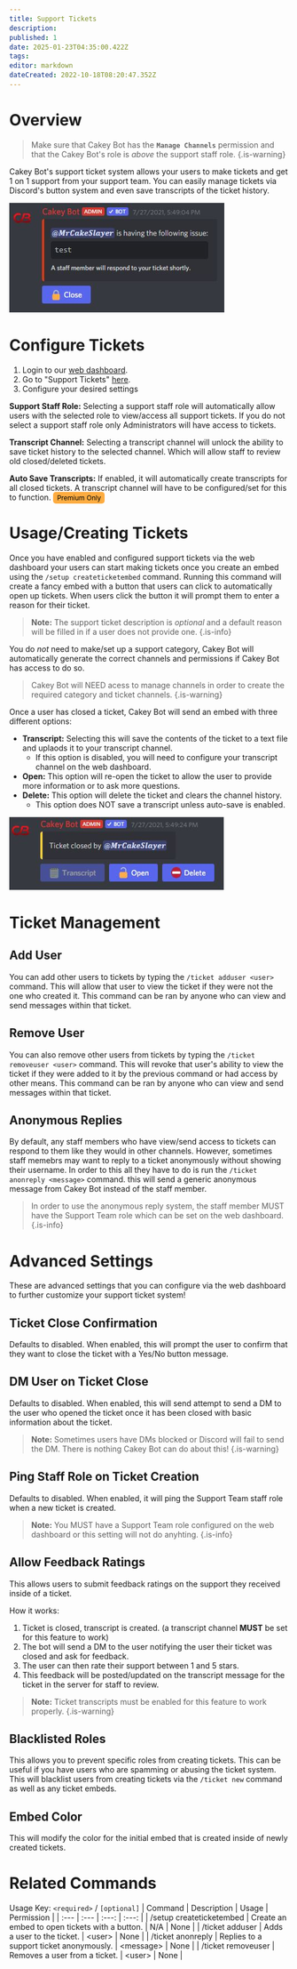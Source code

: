 ```yaml
---
title: Support Tickets
description: 
published: 1
date: 2025-01-23T04:35:00.422Z
tags: 
editor: markdown
dateCreated: 2022-10-18T08:20:47.352Z
---
```


# Overview

> Make sure that Cakey Bot has the **`Manage Channels`** permission and that the Cakey Bot's role is _above_ the support staff role.
{.is-warning}

Cakey Bot's support ticket system allows your users to make tickets and get 1 on 1 support from your support team. You can easily manage tickets via Discord's button system and even save transcripts of the ticket history.

![](/tickets1.png)

# Configure Tickets

1. Login to our [web dashboard](https://cakey.bot/dashboard/public/).
2. Go to "Support Tickets" [here](https://cakey.bot/dashboard/public/tickets).
3. Configure your desired settings

**Support Staff Role:** Selecting a support staff role will automatically allow users with the selected role to view/access all support tickets. If you do not select a support staff role only Administrators will have access to tickets.

**Transcript Channel:** Selecting a transcript channel will unlock the ability to save ticket history to the selected channel. Which will allow staff to review old closed/deleted tickets.

**Auto Save Transcripts:** If enabled, it will automatically create transcripts for all closed tickets. A transcript channel will have to be configured/set for this to function. <span style="background-color: rgb(253, 172, 65); color: black; padding: 3px 7px; font-size: 12px; border-radius: 5px;">Premium Only</span>

# Usage/Creating Tickets

Once you have enabled and configured support tickets via the web dashboard your users can start making tickets once you create an embed using the `/setup createticketembed` command. Running this command will create a fancy embed with a button that users can click to automatically open up tickets. When users click the button it will prompt them to enter a reason for their ticket.

> **Note:** The support ticket description is *optional* and a default reason will be filled in if a user does not provide one.
{.is-info}

You do _not_ need to make/set up a support category, Cakey Bot will automatically generate the correct channels and permissions if Cakey Bot has access to do so.

> Cakey Bot will NEED acess to manage channels in order to create the required category and ticket channels.
{.is-warning}

Once a user has closed a ticket, Cakey Bot will send an embed with three different options:

* **Transcript:** Selecting this will save the contents of the ticket to a text file and uplaods it to your transcript channel.
  * If this option is disabled, you will need to configure your transcript channel on the web dashboard.
* **Open:** This option will re-open the ticket to allow the user to provide more information or to ask more questions.
* **Delete:** This option will delete the ticket and clears the channel history.
  * This option does NOT save a transcript unless auto-save is enabled.

![](/tickets2.png)

# Ticket Management
## Add User
You can add other users to tickets by typing the `/ticket adduser <user>` command. This will allow that user to view the ticket if they were not the one who created it. This command can be ran by anyone who can view and send messages within that ticket.

## Remove User
You can also remove other users from tickets by typing the `/ticket removeuser <user>` command. This will revoke that user's ability to view the ticket if they were added to it by the previous command or had access by other means. This command can be ran by anyone who can view and send messages within that ticket.

## Anonymous Replies
By default, any staff members who have view/send access to tickets can respond to them like they would in other channels. However, sometimes staff memebrs may want to reply to a ticket anonymously without showing their username. In order to this all they have to do is run the `/ticket anonreply <message>` command. this will send a generic anonymous message from Cakey Bot instead of the staff member.
> In order to use the anonymous reply system, the staff member MUST have the Support Team role which can be set on the web dashboard.
{.is-info}

# Advanced Settings
These are advanced settings that you can configure via the web dashboard to further customize your support ticket system!

## Ticket Close Confirmation
Defaults to disabled. When enabled, this will prompt the user to confirm that they want to close the ticket with a Yes/No button message.

## DM User on Ticket Close
Defaults to disabled. When enabled, this will send attempt to send a DM to the user who opened the ticket once it has been closed with basic information about the ticket.
> **Note:** Sometimes users have DMs blocked or Discord will fail to send the DM. There is nothing Cakey Bot can do about this!
{.is-warning}

## Ping Staff Role on Ticket Creation
Defaults to disabled. When enabled, it will ping the Support Team staff role when a new ticket is created.
> **Note:** You MUST have a Support Team role configured on the web dashboard or this setting will not do anyhting.
{.is-info}

## Allow Feedback Ratings
This allows users to submit feedback ratings on the support they received inside of a ticket.

How it works:
1. Ticket is closed, transcript is created. (a transcript channel **MUST** be set for this feature to work)
2. The bot will send a DM to the user notifying the user their ticket was closed and ask for feedback.
3. The user can then rate their support between 1 and 5 stars.
4. This feedback will be posted/updated on the transcript message for the ticket in the server for staff to review.

> **Note:** Ticket transcripts must be enabled for this feature to work properly.
{.is-warning}

## Blacklisted Roles
This allows you to prevent specific roles from creating tickets. This can be useful if you have users who are spamming or abusing the ticket system. This will blacklist users from creating tickets via the `/ticket new` command as well as any ticket embeds.

## Embed Color
This will modify the color for the initial embed that is created inside of newly created tickets.

# Related Commands
Usage Key: `<required>` / `[optional]`
| Command | Description | Usage | Permission |
| :--- | :--- | :---: | :---: |
| /setup createticketembed | Create an embed to open tickets with a button. | N/A | None | 
| /ticket adduser | Adds a user to the ticket. | \<user> | None | 
| /ticket anonreply | Replies to a support ticket anonymously. | \<message> | None | 
| /ticket removeuser | Removes a user from a ticket. | \<user> | None | 